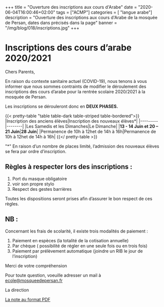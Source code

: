 +++
title = "Ouverture des inscriptions aux cours d'Arabe"
date = "2020-06-04T16:00:46+02:00"
tags = ["ACMP"]
categories = [ "langue arabe"]
description = "Ouverture des inscriptions aux cours d'Arabe de la mosquée de Persan, dates dans précisés dans la page"
banner = "/img/blog/018/inscriptions.jpg"
+++

# Inscriptions des cours d’arabe 2020/2021

Chers Parents,

En raison du contexte sanitaire actuel (COVID-19), nous tenons à vous informer que nous
sommes contraints de modifier le déroulement des inscriptions des cours d’arabe pour la
rentrée scolaire 2020/2021 à la mosquée de Persan.

Les inscriptions se dérouleront donc en **DEUX PHASES.**

{{< pretty-table "table table-dark table-striped table-bordered">}}
|Inscription des anciens élèves|Inscription des nouveaux élèves*|
|---------|--------|
|Les Samedis et les Dimanches|Le Dimanche|
|**13 - 14 Juin et 20 – 21 Juin**|**28 Juin**|
|Permanence de 10h à 12het de 14h à 16h|Permanence de 10h à 12het de 14h à 16h|
{{</ pretty-table >}}

"*" En raison d’un nombre de places limité, l’admission des nouveaux élèves se fera par ordre d’inscription.

## Règles à respecter lors des inscriptions :


1. Port du masque obligatoire
2. voir son propre stylo
3. Respect des gestes barrières

Toutes les dispositions seront prises afin d’assurer le bon respect de ces règles.

## NB :

Concernant les frais de scolarité, il existe trois modalités de paiement :
1. Paiement en espèces (la totalité de la cotisation annuelle)
2. Par chèque ( possibilité de régler en une seule fois ou en trois fois)
3. Paiement par prélèvement automatique (joindre un RIB le jour de l’inscription)

Merci de votre compréhension

Pour toute question, voeuille adresser un mail à [ecole@mosqueedepersan.fr](mailto:ecole@mosqueedepersan.fr)

La direction

[La note au format PDF](/pdf/Inscriptions-cours-arabe-2020-2021.pdf)
